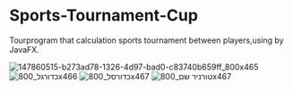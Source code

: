 # Sports-Tournament-Cup
Tourprogram that calculation sports tournament between players,using by JavaFX.

![147860515-b273ad78-1326-4d97-bad0-c83740b659ff_800x465](https://user-images.githubusercontent.com/72870423/147860759-74816af8-2c8d-482c-a445-9c617adf0742.jpg)
![כדורגל_800x466](https://user-images.githubusercontent.com/72870423/147860760-c6b36fc7-e104-40ba-8e82-245e69d67c05.jpg)
![כדורסל_800x467](https://user-images.githubusercontent.com/72870423/147860762-2a51303e-0327-4a87-b40e-0f7f5d09e06c.jpg)
![טורניר שם_800x467](https://user-images.githubusercontent.com/72870423/147860764-4c00b9c0-774d-4573-91ad-a49ce47f122a.jpg)
